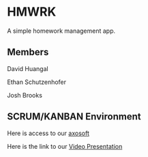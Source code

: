 # HMWRK
A simple homework management app.

## Members

David Huangal

Ethan Schutzenhofer

Josh Brooks

## SCRUM/KANBAN Environment
Here is access to our [axosoft](https://dh439.axosoft.com/)

Here is the link to our [Video Presentation](https://youtu.be/K5sNevZxSKc)


